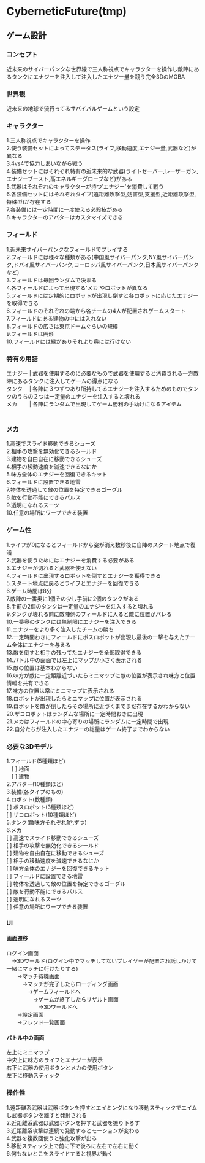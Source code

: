 # CyberneticFuture(tmp)


## ゲーム設計


### コンセプト
近未来のサイバーパンクな世界線で三人称視点でキャラクターを操作し敵陣にあるタンクにエナジーを注入して注入したエナジー量を競う完全3DのMOBA


### 世界観
近未来の地球で流行ってるサバイバルゲームという設定


### キャラクター
1.三人称視点でキャラクターを操作  
2.使う装備セットによってステータス(ライフ,移動速度,エナジー量,武器など)が異なる  
3.4vs4で協力しあいながら戦う  
4.装備セットにはそれぞれ特有の近未来的な武器(ライトセーバー,レーザーガン,エナジーブースト,高エネルギーグローブなど)がある  
5.武器はそれぞれのキャラクターが持つ'エナジー'を消費して戦う  
6.各装備セットにはそれぞれタイプ(遠距離攻撃型,妨害型,支援型,近距離攻撃型,特殊型)が存在する  
7.各装備には一定時間に一度使える必殺技がある  
8.キャラクターのアバターはカスタマイズできる  


### フィールド
1.近未来サイバーパンクなフィールドでプレイする  
2.フィールドには様々な種類がある(中国風サイバーパンク,NY風サイバーパンク,ドバイ風サイバーパンク,ヨーロッパ風サイバーパンク,日本風サイバーパンクなど)  
3.フィールドは毎回ランダムで決まる  
4.各フィールドによって出現する'メカ'やロボットが異なる  
5.フィールドには定期的にロボットが出現し倒すと各ロボットに応じたエナジーを取得できる  
6.フィールドのそれぞれの端から各チームの4人が配置されゲームスタート  
7.フィールドにある建物の中には入れない  
8.フィールドの広さは東京ドームぐらいの規模  
9.フィールドは円形  
10.フィールドには縁がありそれより奥には行けない  


### 特有の用語  
エナジー | 武器を使用するのに必要なもので武器を使用すると消費される一方敵陣にあるタンクに注入してゲームの得点になる  
タンク 　| 各陣に３つずつあり所持してるエナジーを注入するためのものでタンクのうちの２つは一定量のエナジーを注入すると壊れる  
メカ　　 | 各陣にランダムで出現してゲーム勝利の手助けになるアイテム                　　　    


### メカ
1.高速でスライド移動できるシューズ  
2.相手の攻撃を無効化できるシールド  
3.建物を自由自在に移動できるシューズ  
4.相手の移動速度を減速できるなにか  
5.味方全体のエナジーを回復できるキット  
6.フィールドに設置できる地雷  
7.物体を透過して敵の位置を特定できるゴーグル  
8.敵を行動不能にできるパルス  
9.透明になれるスーツ  
10.任意の場所にワープできる装置  


### ゲーム性
1.ライフが0になるとフィールドから姿が消え数秒後に自陣のスタート地点で復活  
2.武器を使うためにはエナジーを消費する必要がある  
3.エナジーが切れると武器を使えない  
4.フィールドに出現するロボットを倒すとエナジーを獲得できる  
5.スタート地点に戻るとライフとエナジーを回復できる  
6.ゲーム時間は8分  
7.敵陣の一番奥に1個その少し手前に2個のタンクがある  
8.手前の2個のタンクは一定量のエナジーを注入すると壊れる  
9.タンクが壊れる前に敵陣側のフィールドに入ると敵に位置がバレる  
10.一番奥のタンクには無制限にエナジーを注入できる  
11.エナジーをより多く注入したチームの勝ち  
12.一定時間おきにフィールドにボスロボットが出現し最後の一撃を与えたチーム全体にエナジーを与える  
13.敵を倒すと相手の残ってたエナジーを全部取得できる  
14.バトル中の画面では左上にマップが小さく表示される  
15.敵の位置は基本わからない  
16.味方が敵に一定距離近づいたらミニマップに敵の位置が表示され味方と位置情報を共有できる  
17.味方の位置は常にミニマップに表示される  
18.ロボットが出現したらミニマップに位置が表示される  
19.ロボットを敵が倒したらその場所に近づくまでまだ存在するかわからない  
20.ザコロボットはランダムな場所に一定時間おきに出現  
21.メカはフィールドの中心寄りの場所にランダムに一定時間で出現  
22.自分たちが注入したエナジーの総量はゲーム終了までわからない  


### 必要な3Dモデル
1.フィールド(5種類ほど)  
　[ ] 地面  
　[ ] 建物  
2.アバター(10種類ほど)  
3.装備(各タイプのもの)  
4.ロボット(数種類)  
  [ ] ボスロボット(3種類ほど)  
  [ ] ザコロボット(10種類ほど)  
5.タンク(敵味方それぞれ1色ずつ)  
6.メカ  
  [ ] 高速でスライド移動できるシューズ  
  [ ] 相手の攻撃を無効化できるシールド  
  [ ] 建物を自由自在に移動できるシューズ  
  [ ] 相手の移動速度を減速できるなにか  
  [ ] 味方全体のエナジーを回復できるキット  
  [ ] フィールドに設置できる地雷  
  [ ] 物体を透過して敵の位置を特定できるゴーグル  
  [ ] 敵を行動不能にできるパルス  
  [ ] 透明になれるスーツ  
  [ ] 任意の場所にワープできる装置  


### UI

#### 画面遷移
ログイン画面  
　→3Dワールド(ログイン中でマッチしてないプレイヤーが配置され話しかけて一緒にマッチに行けたりする)  
　　→マッチ待機画面  
　　　→マッチが完了したらローディング画面  
　　　　→ゲームフィールドへ  
　　　　　→ゲームが終了したらリザルト画面  
　　　　　　→3Dワールドへ  
　　→設定画面  
　　→フレンド一覧画面  

#### バトル中の画面
左上にミニマップ  
中央上に味方のライフとエナジーが表示  
右下に武器の使用ボタンとメカの使用ボタン  
左下に移動スティック  


### 操作性
1.遠距離系武器は武器ボタンを押すとエイミングになり移動スティックでエイムし武器ボタンを離すと発射される  
2.近距離系武器は武器ボタンを押すと武器を振り下ろす  
3.近距離系攻撃は連続で発動するとモーションが変わる  
4.武器を複数回使うと強化攻撃が出る  
5.移動スティック上で前に下で後ろに左右で左右に動く  
6.何もないとこをスライドすると視界が動く  
